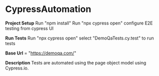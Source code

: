 # CypressAutomation



**Project Setup**
Run "npm install"
Run "npx cypress open"
configure E2E testing from cypress UI

**Run Tests**
Run "npx cypress open"
select "DemoQaTests.cy.test" to run tests

**Base Url** = "https://demoqa.com/"

**Description**
Tests are automated using the page object model using Cypress.io.

